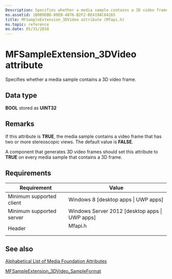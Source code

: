 ```yaml
---
Description: Specifies whether a media sample contains a 3D video frame.
ms.assetid: 1B0B9DBD-80EB-4876-B2F2-BE419AC84265
title: MFSampleExtension_3DVideo attribute (Mfapi.h)
ms.topic: reference
ms.date: 05/31/2018
---
```


# MFSampleExtension\_3DVideo attribute

Specifies whether a media sample contains a 3D video frame.

## Data type

**BOOL** stored as **UINT32**

## Remarks

If this attribute is **TRUE**, the media sample contains a video frame that has two or more stereoscopic views. The default value is **FALSE**.

A component that generates 3D video frames should set this attribute to **TRUE** on every media sample that contains a 3D frame.

## Requirements



| Requirement | Value |
|-------------------------------------|------------------------------------------------------------------------------------|
| Minimum supported client<br/> | Windows 8 \[desktop apps \| UWP apps\]<br/>                                  |
| Minimum supported server<br/> | Windows Server 2012 \[desktop apps \| UWP apps\]<br/>                        |
| Header<br/>                   | <dl> <dt>Mfapi.h</dt> </dl> |



## See also

<dl> <dt>

[Alphabetical List of Media Foundation Attributes](alphabetical-list-of-media-foundation-attributes.md)
</dt> <dt>

[MFSampleExtension\_3DVideo\_SampleFormat](mfsampleextension-3dvideo-sampleformat.md)
</dt> </dl>

 

 




